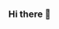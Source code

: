 ### Hi there 👋

<!--
**Jivvels/Jivvels** is a ✨ _special_ ✨ repository because its `README.md` (this file) appears on your GitHub profile.

Here are some ideas to get you started:

- 🔭 I am a student of artificial intelligence at the University of Utrecht, currently enrolled in courses on Computational Linguistics and Machine Learning.
- 🌱 I’m currently learning Python and C#
- 📫 How to reach me: r.d.mangal@students.uu.nl
-->
